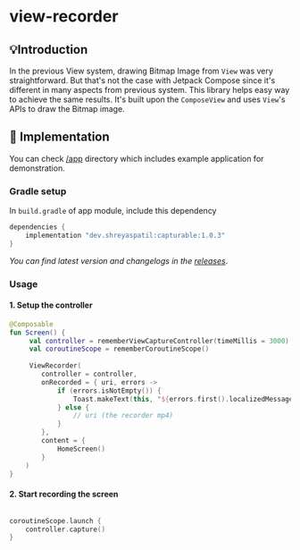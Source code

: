 # view-recorder

## 💡Introduction 

In the previous View system, drawing Bitmap Image from `View` was very straightforward. But that's not the case with Jetpack Compose since it's different in many aspects from previous system. This library helps easy way to achieve the same results. 
It's built upon the `ComposeView` and uses `View`'s APIs to draw the Bitmap image.

## 🚀 Implementation

You can check [/app](/app) directory which includes example application for demonstration. 

### Gradle setup

In `build.gradle` of app module, include this dependency

```gradle
dependencies {
    implementation "dev.shreyaspatil:capturable:1.0.3"
}
```

_You can find latest version and changelogs in the [releases](https://github.com/PatilShreyas/Capturable/releases)_.

### Usage

#### 1. Setup the controller


```kotlin
@Composable
fun Screen() {
     val controller = rememberViewCaptureController(timeMillis = 3000)
     val coroutineScope = rememberCoroutineScope()
     
     ViewRecorder(
        controller = controller,
        onRecorded = { uri, errors ->
            if (errors.isNotEmpty()) {
                Toast.makeText(this, "${errors.first().localizedMessage}", Toast.LENGTH_SHORT).show()
            } else {
                // uri (the recorder mp4)
            }
        },
        content = {
            HomeScreen()
        }
    )
}
```

#### 2. Start recording the screen

```kotlin

coroutineScope.launch {
    controller.capture()
}

```

